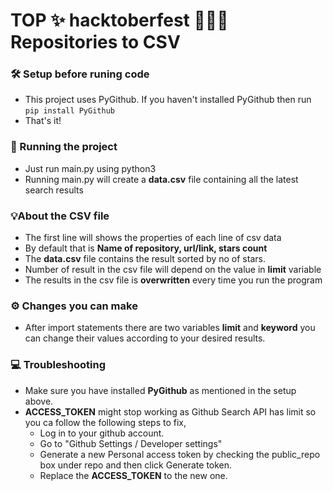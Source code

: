 # TOP ✨ hacktoberfest 👨🏻‍💻 Repositories to CSV

### 🛠 Setup before runing code
  - This project uses PyGithub. If you haven't installed PyGithub then run ```pip install PyGithub```
  - That's it!

### 🏁 Running the project
  - Just run main.py using python3
  - Running main.py will create a **data.csv** file containing all the latest search results

### 💡About the CSV file
  - The first line will shows the properties of each line of csv data
  - By default that is **Name of repository, url/link, stars count**
  - The **data.csv** file contains the result sorted by no of stars.
  - Number of result in the csv file will depend on the value in **limit** variable
  - The results in the csv file is **overwritten** every time you run the program

### ⚙️ Changes you can make
  - After import statements there are two variables **limit** and **keyword** you can change their values according to your desired results.

### 💻 Troubleshooting
  - Make sure you have installed **PyGithub** as mentioned in the setup above.
  - **ACCESS_TOKEN** might stop working as Github Search API has limit so you ca follow the following steps to fix,
    - Log in to your github account.
    - Go to "Github Settings / Developer settings"
    - Generate a new Personal access token by checking the public_repo box under repo and then click Generate token.
    - Replace the **ACCESS_TOKEN** to the new one.
